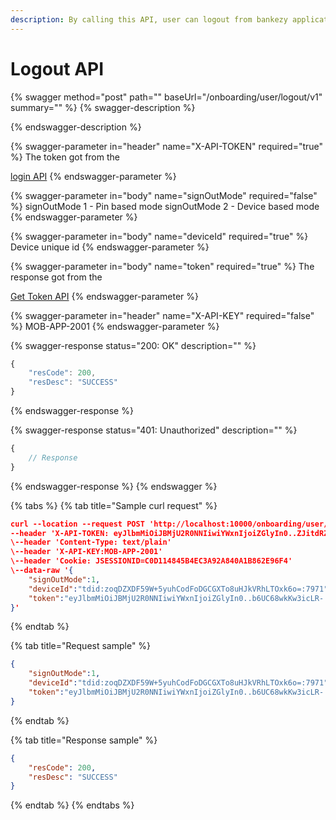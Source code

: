 ```yaml
---
description: By calling this API, user can logout from bankezy application.
---
```


# Logout API

{% swagger method="post" path="" baseUrl="<domain>/onboarding/user/logout/v1" summary="" %}
{% swagger-description %}

{% endswagger-description %}

{% swagger-parameter in="header" name="X-API-TOKEN" required="true" %}
The token got from the

[login API](login-api.md)
{% endswagger-parameter %}

{% swagger-parameter in="body" name="signOutMode" required="false" %}
signOutMode 1 - Pin based mode signOutMode 2 - Device based mode
{% endswagger-parameter %}

{% swagger-parameter in="body" name="deviceId" required="true" %}
Device unique id
{% endswagger-parameter %}

{% swagger-parameter in="body" name="token" required="true" %}
The response got from the

[Get Token API](../../../../../market-place/api-specification/get-token-api.md)
{% endswagger-parameter %}

{% swagger-parameter in="header" name="X-API-KEY" required="false" %}
MOB-APP-2001
{% endswagger-parameter %}

{% swagger-response status="200: OK" description="" %}
```javascript
{
    "resCode": 200,
    "resDesc": "SUCCESS"
}
```
{% endswagger-response %}

{% swagger-response status="401: Unauthorized" description="" %}
```javascript
{
    // Response
}
```
{% endswagger-response %}
{% endswagger %}

{% tabs %}
{% tab title="Sample curl request" %}
```json
curl --location --request POST 'http://localhost:10000/onboarding/user/logout/v1' \
--header 'X-API-TOKEN: eyJlbmMiOiJBMjU2R0NNIiwiYWxnIjoiZGlyIn0..ZJitdRZXJMeJkxFz.PuV48dCHwNI8gt0u1p7wVo8MiLNgyC5BfCkz7Qvpn2NNzXHEgVsfhd4AAHyCq0-FpMHBd5_kR2yZw-fZ-ZQHIqgT-PUOy4H9w1OBDuw0jWfcRtPnT8BNV1bDO7OvVKBplVksyifTLIYX5zFu4HfmHXygEBvv11sL8WUVHyTH8QgLMHLu2qT7l0UBTGHD8pgcZeZAQFdEXPpkglbRVdOedUda7Am1-NSvPLch5s1vyxRNrlR--8xzlfE5munVeYp8ln6L1A.foUnrZNCjNqEcoA_6u9SOw'
\--header 'Content-Type: text/plain'
\--header 'X-API-KEY:MOB-APP-2001'
\--header 'Cookie: JSESSIONID=C0D114845B4EC3A92A840A1B862E96F4'
\--data-raw '{
    "signOutMode":1,
    "deviceId":"tdid:zoqDZXDF59W+5yuhCodFoDGCGXTo8uHJkVRhLTOxk6o=:7971",
    "token":"eyJlbmMiOiJBMjU2R0NNIiwiYWxnIjoiZGlyIn0..b6UC68wkKw3icLR-.8xVJwyqcg-gbagibGl30a-6bcScmGJTYAJbnKt1uqA8n7EYgBYESRB9VDQrqX8p2jJkNidI12XyRf5X033UtyVZ7pWqxN7pdud6ZVf0ZAuh_hTL2Jk7kham1qDM11l2gtRhn0IA34h6NMYMvKZG0Aju0NkIwzcQApY82T689SoYlAIPWJRk3JoLBX0H_LzP_1FvFgKCtebXitQu_3LibG-1orKvhTWTddRARk4dAJSV0xYoF_t6cQ8xMWszyEIhblXV5JQ.aT0zUbt6al4aymQydmLQSQ"
}'
```
{% endtab %}

{% tab title="Request sample" %}
```json
{
    "signOutMode":1,
    "deviceId":"tdid:zoqDZXDF59W+5yuhCodFoDGCGXTo8uHJkVRhLTOxk6o=:7971",
    "token":"eyJlbmMiOiJBMjU2R0NNIiwiYWxnIjoiZGlyIn0..b6UC68wkKw3icLR-.8xVJwyqcg-gbagibGl30a-6bcScmGJTYAJbnKt1uqA8n7EYgBYESRB9VDQrqX8p2jJkNidI12XyRf5X033UtyVZ7pWqxN7pdud6ZVf0ZAuh_hTL2Jk7kham1qDM11l2gtRhn0IA34h6NMYMvKZG0Aju0NkIwzcQApY82T689SoYlAIPWJRk3JoLBX0H_LzP_1FvFgKCtebXitQu_3LibG-1orKvhTWTddRARk4dAJSV0xYoF_t6cQ8xMWszyEIhblXV5JQ.aT0zUbt6al4aymQydmLQSQ"
}
```
{% endtab %}

{% tab title="Response sample" %}
```json
{
    "resCode": 200,
    "resDesc": "SUCCESS"
}
```
{% endtab %}
{% endtabs %}
